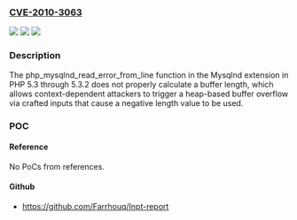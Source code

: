 ### [CVE-2010-3063](https://cve.mitre.org/cgi-bin/cvename.cgi?name=CVE-2010-3063)
![](https://img.shields.io/static/v1?label=Product&message=n%2Fa&color=blue)
![](https://img.shields.io/static/v1?label=Version&message=n%2Fa&color=blue)
![](https://img.shields.io/static/v1?label=Vulnerability&message=n%2Fa&color=brighgreen)

### Description

The php_mysqlnd_read_error_from_line function in the Mysqlnd extension in PHP 5.3 through 5.3.2 does not properly calculate a buffer length, which allows context-dependent attackers to trigger a heap-based buffer overflow via crafted inputs that cause a negative length value to be used.

### POC

#### Reference
No PoCs from references.

#### Github
- https://github.com/Farrhouq/Inpt-report

